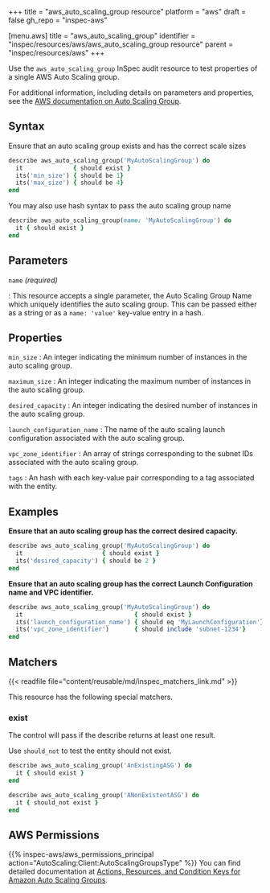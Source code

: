 +++
title = "aws_auto_scaling_group resource"
platform = "aws"
draft = false
gh_repo = "inspec-aws"

[menu.aws]
title = "aws_auto_scaling_group"
identifier = "inspec/resources/aws/aws_auto_scaling_group resource"
parent = "inspec/resources/aws"
+++

Use the `aws_auto_scaling_group` InSpec audit resource to test properties of a single AWS Auto Scaling group.

For additional information, including details on parameters and properties, see the [AWS documentation on Auto Scaling Group](https://docs.aws.amazon.com/autoscaling/ec2/userguide/AutoScalingGroup.html).

## Syntax

Ensure that an auto scaling group exists and has the correct scale sizes

```ruby
describe aws_auto_scaling_group('MyAutoScalingGroup') do
  it              { should exist }
  its('min_size') { should be 1}
  its('max_size') { should be 4}
end  
```

You may also use hash syntax to pass the auto scaling group name

```ruby
describe aws_auto_scaling_group(name: 'MyAutoScalingGroup') do
  it { should exist }
end
```

## Parameters

`name` _(required)_

: This resource accepts a single parameter, the Auto Scaling Group Name which uniquely identifies the auto scaling group.
  This can be passed either as a string or as a `name: 'value'` key-value entry in a hash.

## Properties

`min_size`
: An integer indicating the minimum number of instances in the auto scaling group.

`maximum_size`
: An integer indicating the maximum number of instances in the auto scaling group.

`desired_capacity`
: An integer indicating the desired  number of instances in the auto scaling group.

`launch_configuration_name`
: The name of the auto scaling launch configuration associated with the auto scaling group.

`vpc_zone_identifier`
: An array of strings corresponding to the subnet IDs associated with the auto scaling group.

`tags`
: An hash with each key-value pair corresponding to a tag associated with the entity.

## Examples

**Ensure that an auto scaling group has the correct desired capacity.**

```ruby
describe aws_auto_scaling_group('MyAutoScalingGroup') do
  it                      { should exist }
  its('desired_capacity') { should be 2 }
end  
```

**Ensure that an auto scaling group has the correct Launch Configuration name and VPC identifier.**

```ruby
describe aws_auto_scaling_group('MyAutoScalingGroup') do
  it                               { should exist }
  its('launch_configuration_name') { should eq 'MyLaunchConfiguration'}
  its('vpc_zone_identifier')       { should include 'subnet-1234'}
end  
```

## Matchers

{{< readfile file="content/reusable/md/inspec_matchers_link.md" >}}

This resource has the following special matchers.

### exist

The control will pass if the describe returns at least one result.

Use `should_not` to test the entity should not exist.

```ruby
describe aws_auto_scaling_group('AnExistingASG') do
  it { should exist }
end
```

```ruby
describe aws_auto_scaling_group('ANonExistentASG') do
  it { should_not exist }
end
```

## AWS Permissions

{{% inspec-aws/aws_permissions_principal action="AutoScaling:Client:AutoScalingGroupsType" %}}
You can find detailed documentation at [Actions, Resources, and Condition Keys for Amazon Auto Scaling Groups](https://docs.aws.amazon.com/autoscaling/ec2/userguide/control-access-using-iam.html).
